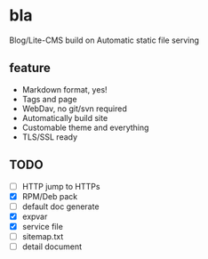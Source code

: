 # bla

Blog/Lite-CMS build on Automatic static file serving

## feature

* Markdown format, yes!
* Tags and page 
* WebDav, no git/svn required
* Automatically build site
* Customable theme and everything
* TLS/SSL ready

## TODO

- [ ] HTTP jump to HTTPs
- [x] RPM/Deb pack
- [ ] default doc generate
- [x] expvar
- [x] service file
- [ ] sitemap.txt
- [ ] detail document
